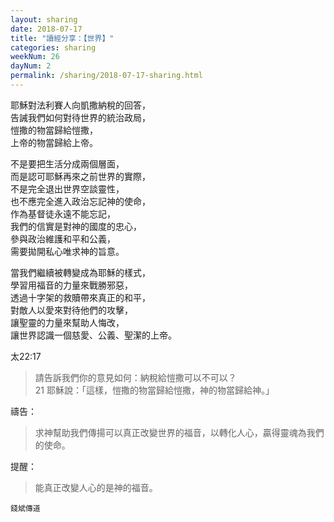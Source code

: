 ```yaml
---
layout: sharing
date: 2018-07-17
title: "讀經分享：【世界】"
categories: sharing
weekNum: 26
dayNum: 2
permalink: /sharing/2018-07-17-sharing.html
---
```


耶穌對法利賽人向凱撒納稅的回答，  
告誡我們如何對待世界的統治政局，  
愷撒的物當歸給愷撒，  
上帝的物當歸給上帝。  

不是要把生活分成兩個層面，  
而是認可耶穌再來之前世界的實際，  
不是完全退出世界空談靈性，  
也不應完全進入政治忘記神的使命，  
作為基督徒永遠不能忘記，  
我們的信實是對神的國度的忠心，  
參與政治維護和平和公義，  
需要拋開私心唯求神的旨意。  

當我們繼續被轉變成為耶穌的樣式，  
學習用福音的力量來戰勝邪惡，  
透過十字架的救贖帶來真正的和平，  
對敵人以愛來對待他們的攻擊，  
讓聖靈的力量來幫助人悔改，  
讓世界認識一個慈愛、公義、聖潔的上帝。  

太22:17
>請告訴我們你的意見如何：納稅給愷撒可以不可以？  
>21 耶穌說：「這樣，愷撒的物當歸給愷撒，神的物當歸給神。」

禱告：
>求神幫助我們傳揚可以真正改變世界的福音，以轉化人心，贏得靈魂為我們的使命。

提醒：
>能真正改變人心的是神的福音。

`錢斌傳道`
